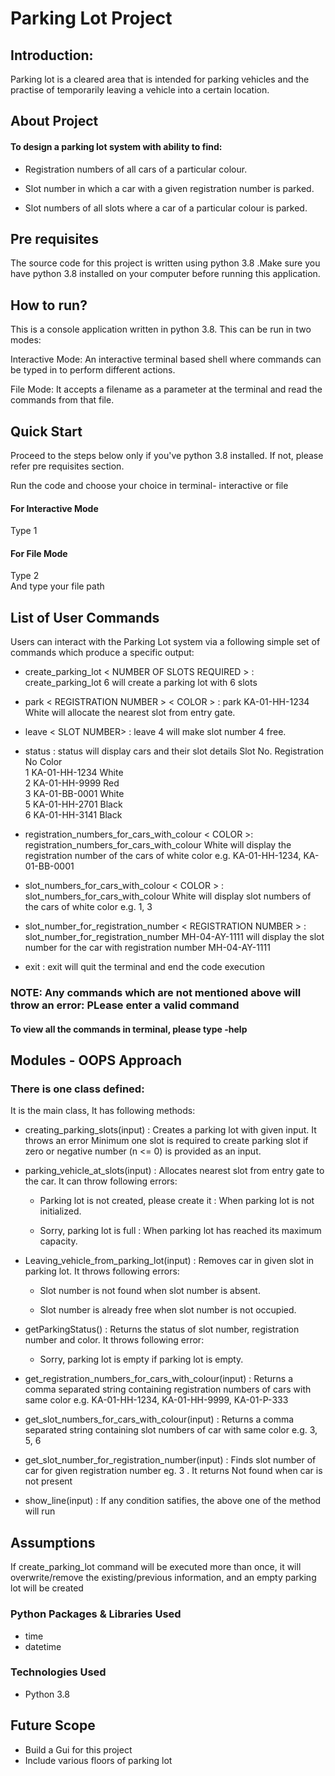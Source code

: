 # Parking Lot Project
## Introduction:
Parking lot is a cleared area that is intended for parking vehicles and the
practise of temporarily leaving a vehicle into a certain location.


## About Project

#### To design a parking lot system with ability to find:
* Registration numbers of all cars of a particular colour.

* Slot number in which a car with a given registration number is parked.

* Slot numbers of all slots where a car of a particular colour is parked.

## Pre requisites
The source code for this project is written using python 3.8 .Make sure you have python 3.8 installed on your computer before running this application.

## How to run?
This is a console application written in python 3.8. This can be run in two modes:

Interactive Mode: An interactive terminal based shell where commands can be typed in to perform different actions.

File Mode: It accepts a filename as a parameter at the terminal and read the commands from that file.

## Quick Start
Proceed to the steps below only if you've python 3.8 installed. If not, please refer pre requisites section.

Run the code and choose your choice in terminal- interactive or file

#### For Interactive Mode

Type 1

#### For File Mode
Type 2          
And type your file path 

## List of User Commands
Users can interact with the Parking Lot system via a following simple set of commands which produce a specific output:

* create_parking_lot < NUMBER OF SLOTS REQUIRED > : create_parking_lot 6 will create a parking lot with 6 slots

* park < REGISTRATION NUMBER > < COLOR > : park KA-01-HH-1234 White will allocate the nearest slot from entry gate.

* leave < SLOT NUMBER> : leave 4 will make slot number 4 free.

* status : status will display cars and their slot details
Slot No.  Registration No Color     
1         KA-01-HH-1234  White  
2         KA-01-HH-9999  Red    
3         KA-01-BB-0001  White   
5         KA-01-HH-2701  Black   
6         KA-01-HH-3141  Black

* registration_numbers_for_cars_with_colour < COLOR >: registration_numbers_for_cars_with_colour White will display the registration number of the cars of white color e.g. KA-01-HH-1234, KA-01-BB-0001

* slot_numbers_for_cars_with_colour < COLOR > : slot_numbers_for_cars_with_colour White will display slot numbers of the cars of white color e.g. 1, 3

* slot_number_for_registration_number < REGISTRATION NUMBER > : slot_number_for_registration_number MH-04-AY-1111 will display the slot number for the car with registration number MH-04-AY-1111

* exit : exit will quit the terminal and end the code execution

### NOTE: Any commands which are not mentioned above will throw an error: PLease enter a valid command

#### To view all the commands in terminal, please type  -help

## Modules - OOPS Approach
### There is one class defined:
It is the main class, It has following methods:
* creating_parking_slots(input) : Creates a parking lot with given input. It throws an error Minimum one slot is required to create parking slot if zero or negative number (n <= 0) is provided as an input.

* parking_vehicle_at_slots(input) : Allocates nearest slot from entry gate to the car. It can throw following errors:

    * Parking lot is not created, please create it : When parking lot is not initialized.

    * Sorry, parking lot is full : When parking lot has reached its maximum capacity.



* Leaving_vehicle_from_parking_lot(input) : Removes car in given slot in parking lot. It throws following errors:

    * Slot number <SLOT NUMBER> is not found when slot number is absent.

    * Slot number <SLOT NUMBER> is already free when slot number is not occupied.

* getParkingStatus() : Returns the status of  slot number, registration number and color. It throws following error:
    * Sorry, parking lot is empty if parking lot is empty.

* get_registration_numbers_for_cars_with_colour(input) : Returns a comma separated string containing registration numbers of cars with same color e.g. KA-01-HH-1234, KA-01-HH-9999, KA-01-P-333 

* get_slot_numbers_for_cars_with_colour(input) : Returns a comma separated string containing slot numbers of car with same color e.g. 3, 5, 6

* get_slot_number_for_registration_number(input) : Finds slot number of car for given registration number eg. 3 . It returns Not found when car is not present

* show_line(input) : If any condition satifies, the above one of the method will run

## Assumptions
If create_parking_lot command will be executed more than once, it will overwrite/remove the existing/previous information, and an empty parking lot will be created


### Python Packages & Libraries Used
* time
* datetime

### Technologies Used
* Python 3.8

## Future Scope
* Build a Gui for this project
* Include various floors of parking lot











